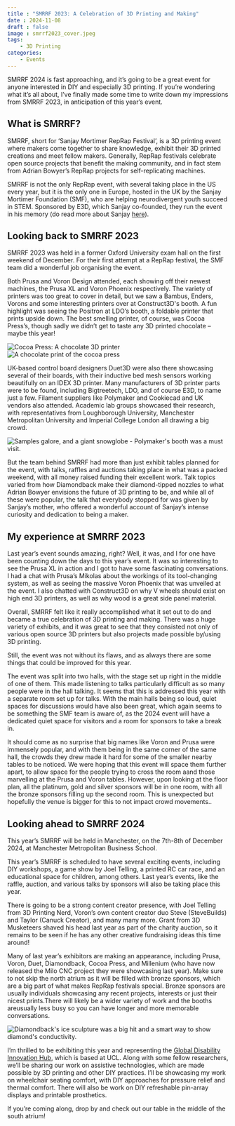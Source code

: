 ```yaml
---
title : "SMRRF 2023: A Celebration of 3D Printing and Making"
date : 2024-11-08
draft : false
image : smrrf2023_cover.jpeg
tags:
    - 3D Printing
categories:
    - Events
---
```


SMRRF 2024 is fast approaching, and it’s going to be a great event for anyone interested in DIY and especially 3D printing. If you’re wondering what it’s all about, I’ve finally made some time to write down my impressions from SMRRF 2023, in anticipation of this year’s event.

## What is SMRRF?
SMRRF, short for ‘Sanjay Mortimer RepRap Festival’, is a 3D printing event where makers come together to share knowledge, exhibit their 3D printed creations and meet fellow makers. Generally, RepRap festivals celebrate open source projects that benefit the making community, and in fact stem from Adrian Bowyer’s RepRap projects for self-replicating machines. 

SMRRF is not the only RepRap event, with several taking place in the US every year, but it is the only one in Europe, hosted in the UK by the Sanjay Mortimer Foundation (SMF), who are helping neurodivergent youth succeed in STEM. Sponsored by E3D, which Sanjay co-founded, they run the event in his memory (do read more about Sanjay [here](https://www.sanjaymortimerfoundation.org/about-sanjay)).

## Looking back to SMRRF 2023
SMRRF 2023 was held in a former Oxford University exam hall on the first weekend of December. For their first attempt at a RepRap festival, the SMF team did a wonderful job organising the event. 

Both Prusa and Voron Design attended, each showing off their newest machines, the Prusa XL and Voron Phoenix respectively. The variety of printers was too great to cover in detail, but we saw a Bambus, Enders, Vorons and some interesting printers over at Construct3D's booth. A fun highlight was seeing the Positron at LDO’s booth, a foldable printer that prints upside down. The best smelling printer, of course, was Cocoa Press’s, though sadly we didn’t get to taste any 3D printed chocolate – maybe this year! 

![Cocoa Press: A chocolate 3D printer](cocoa-press-1.jpg)
![A chocolate print of the cocoa press](cocoa-press-2.jpg)

UK-based control board designers Duet3D were also there showcasing several of their boards, with their inductive bed mesh sensors working beautifully on an IDEX 3D printer. Many manufacturers of 3D printer parts were to be found, including Bigtreetech, LDO, and of course E3D, to name just a few. Filament suppliers like Polymaker and Cookiecad and UK vendors also attended. Academic lab groups showcased their research, with representatives from Loughborough University, Manchester Metropolitan University and Imperial College London all drawing a big crowd. 

![Samples galore, and a giant snowglobe - Polymaker's booth was a must visit.](polymaker.jpg)

But the team behind SMRRF had more than just exhibit tables planned for the event, with talks, raffles and auctions taking place in what was a packed weekend, with all money raised funding their excellent work. Talk topics varied from how Diamondback make their diamond-tipped nozzles to what Adrian Bowyer envisions the future of 3D printing to be, and while all of these were popular, the talk that everybody stopped for was given by Sanjay’s mother, who offered a wonderful account of Sanjay’s intense curiosity and dedication to being a maker. 


## My experience at SMRRF 2023
Last year’s event sounds amazing, right? Well, it was, and I for one have been counting down the days to this year’s event. It was so interesting to see the Prusa XL in action and I got to have some fascinating conversations. I had a chat with Prusa’s Mikolas about the workings of its tool-changing system, as well as seeing the massive Voron Phoenix that was unveiled at the event. I also chatted with Construct3D on why V wheels should exist on high end 3D printers, as well as why wood is a great side panel material. 

Overall, SMRRF felt like it really accomplished what it set out to do and became a true celebration of 3D printing and making. There was a huge variety of exhibits, and it was great to see that they consisted not only of various open source 3D printers but also projects made possible by/using 3D printing.

Still, the event was not without its flaws, and as always there are some things that could be improved for this year.

The event was split into two halls, with the stage set up right in the middle of one of them. This made listening to talks particularly difficult as so many people were in the hall talking. It seems that this is addressed this year with a separate room set up for talks. With the main halls being so loud, quiet spaces for discussions would have also been great, which again seems to be something the SMF team is aware of, as the 2024 event will have a dedicated quiet space for visitors and a room for sponsors to take a break in.

It should come as no surprise that big names like Voron and Prusa were immensely popular, and with them being in the same corner of the same hall, the crowds they drew made it hard for some of the smaller nearby tables to be noticed. We were hoping that this event will space them further apart, to allow space for the people trying to cross the room aand those marvelling at the Prusa and Voron tables. However, upon looking at the floor plan, all the platinum, gold and silver sponsors will be in one room, with all the bronze sponsors filling up the second room. This is unexpected but hopefully the venue is bigger for this to not impact crowd movements..

## Looking ahead to SMRRF 2024
This year’s SMRRF will be held in Manchester, on the 7th-8th of December 2024, at Manchester Metropolitan Business School. 

This year’s SMRRF is scheduled to have several exciting events, including DIY workshops, a game show by Joel Telling, a printed RC car race, and an educational space for children, among others. Last year’s events, like the raffle, auction, and various talks by sponsors will also be taking place this year. 

There is going to be a strong content creator presence, with Joel Telling from 3D Printing Nerd, Voron’s own content creator duo Steve (SteveBuilds) and Taylor (Canuck Creator), and many many more. Grant from 3D Musketeers shaved his head last year as part of the charity auction, so it remains to be seen if he has any other creative fundraising ideas this time around!

Many of last year’s exhibitors are making an appearance, including Prusa, Voron, Duet, Diamondback, Cocoa Press, and Millenium (who have now released the Milo CNC project they were showcasing last year). Make sure to not skip the north atrium as it will be filled with bronze sponsors, which are a big part of what makes RepRap festivals special. Bronze sponsors are usually individuals showcasing any recent projects, interests or just their nicest prints.There will likely be a wider variety of work and the booths areusually less busy so you can have longer and more memorable conversations.

![Diamondback's ice sculpture was a big hit and a smart way to show diamond's conductivity.](diamondback.jpg)

I’m thrilled to be exhibiting this year and representing the [Global Disability Innovation Hub](https://www.disabilityinnovation.com), which is based at UCL. Along with some fellow researchers, we’ll be sharing our work on assistive technologies, which are made possible by 3D printing and other DIY practices. I’ll be showcasing my work on wheelchair seating comfort, with DIY approaches for pressure relief and thermal comfort. There will also be work on DIY refreshable pin-array displays and printable prosthetics.

If you’re coming along, drop by and check out our table in the middle of the south atrium!
